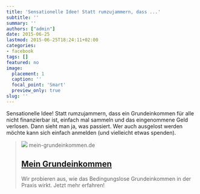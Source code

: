 ```yaml
---
title: 'Sensationelle Idee! Statt rumzujammern, dass ...'
subtitle: ''
summary: ''
authors: ["admin"]
date: 2015-06-25
lastmod: 2015-06-25T18:24:11+02:00
categories:
- facebook
tags: []
featured: no
image:
  placement: 1
  caption: ''
  focal_point: 'Smart'
  preview_only: true
slug: ''
---
```

Sensationelle Idee! Statt rumzujammern, dass ein Grundeinkommen für alle nicht finanzierbar ist, einfach mal sammeln und das eingenommene Geld verlosen. Dann sieht man ja, was passiert. Wer auch ausgelost werden möchte kann sich einfach anmelden (und vielleicht etwas spenden).
> [![](https://images.meinbge.de/image/upload/v1/welcome/mge-meta)](https://www.mein-grundeinkommen.de/start)
> mein-grundeinkommen.de
> ## [Mein Grundeinkommen](https://www.mein-grundeinkommen.de/start)
>
>Wir probieren aus, wie das Bedingungslose Grundeinkommen in der Praxis wirkt. Jetzt mehr erfahren!


